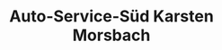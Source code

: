 ---
title: "Auto-Service-Süd Karsten Morsbach"
url: /gelsenkirchen/auto-service-sued-karsten-morsbach/
shop: Autowerkstatt
---